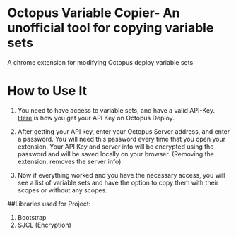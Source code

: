 # Octopus Variable Copier- An unofficial tool for copying variable sets
A chrome extension for modifying Octopus deploy variable sets



# How to Use It
1. You need to have access to variable sets, and have a valid API-Key. [Here](http://docs.octopusdeploy.com/display/OD/How+to+create+an+API+key) is how you get your API Key on Octopus Deploy.

2. After getting your API key, enter your Octopus Server address, and enter a password. You will need this password every time that you open your extension. Your API Key and server info will be encrypted using the password and will be saved locally on your browser. (Removing the extension, removes the server info).

3. Now if everything worked and you have the necessary access, you will see a list of variable sets and have the option to copy them with their scopes or without any scopes.

##Libraries used for Project:
1. Bootstrap
2. SJCL (Encryption)
